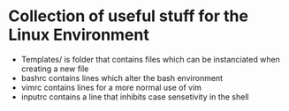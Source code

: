 # Collection of useful stuff for the Linux Environment

- Templates/ is folder that contains files which can be instanciated when creating a new file
- bashrc contains lines which alter the bash environment
- vimrc contains lines for a more normal use of vim
- inputrc contains a line that inhibits case sensetivity in the shell